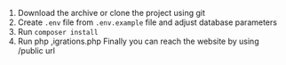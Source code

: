 1. Download the archive or clone the project using git
2. Create `.env` file from `.env.example` file and adjust database parameters
3. Run `composer install`
4. Run php ,igrations.php
Finally you can reach the website by using /public url